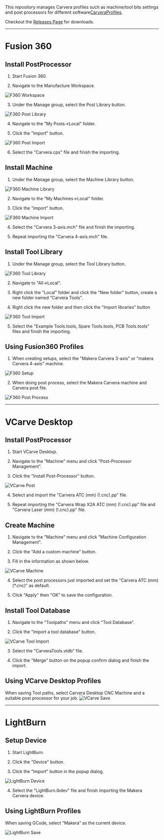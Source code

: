 This repository manages Carvera profiles such as machine/tool bits settings and post processors for different software[CarveraProfiles](https://www.makera.com). 

Checkout the [Releases Page](https://github.com/MakeraInc/CarveraProfiles/releases) for downloads.

----

# Fusion 360

## Install PostProcessor
1. Start Fusion 360.

2. Navigate to the Manufacture Workspace.

![F360 Workspace](/img/F360-Workspace.png)

3. Under the Manage group, select the Post Library button.

![F360 Post Library](/img/F360-Post-Library.png)

4. Navigate to the "My Posts->Local" folder.

5. Click the "Import" button.

![F360 Post Import](/img/F360-Post-Import.png)

6. Select the "Carvera.cps" file and finish the importing.

## Install Machine
1. Under the Manage group, select the Machine Library button.

![F360 Machine Library](/img/F360-Machine-Library.png)

2. Navigate to the "My Machines->Local" folder.

3. Click the "Import" button.

![F360 Machine Import](/img/F360-Machine-Import.png)

4. Select the "Carvera 3-axis.mch" file and finish the importing.

5. Repeat importing the "Carvera 4-axis.mch" file.

## Install Tool Library
1. Under the Manage group, select the Tool Library button.

![F360 Tool Library](/img/F360-Tool-Library.png)

2. Navigate to "All->Local".

3. Right click the "Local" folder and click the "New folder" button, create a new folder named "Carvera Tools".

4. Right click the new folder and then click the "Import libraries" button

![F360 Tool Import](/img/F360-Tool-Import.png)

5. Select the "Example Tools.tools, Spare Tools.tools, PCB Tools.tools" files and finish the importing.

## Using Fusion360 Profiles
1. When creating setups, select the "Makera Carvera 3-axis" or "makera Carvera 4-axis" machine.

![F360 Setup](/img/F360-Setup.png)

2. When doing post process, select the Makera Carvera machine and Carvera post file.

![F360 Post Process](/img/F360-Post-Process.png)




----
# VCarve Desktop

## Install PostProcessor
1. Start VCarve Desktop.

2. Navigate to the "Machine" menu and click "Post-Processor Management".

3. Click the "Install Post-Processor" button.

![VCarve Post](/img/VCarve-Post.png)

4. Select and import the "Carvera ATC (mm) (!.cnc).pp" file.

5. Repeat importing the "Carvera Wrap X2A ATC (mm) (!.cnc).pp" file and "Carvera Laser (mm) (!.cnc).pp" file.

## Create Machine
1. Navigate to the "Machine" menu and click "Machine Configuration Management".

2. Click the "Add a custom machine" button.

3. Fill in the information as shown below.

![VCarve Machine](/img/VCarve-Machine.png)

4. Select the post processors just imported and set the "Carvera ATC (mm)(*.cnc)" as default.

5. Click "Apply" then "OK" to save the configuration.

## Install Tool Database
1. Navigate to the "Toolpaths" menu and click "Tool Database".

2. Click the "Import a tool database" button.

![VCarve Tool Import](/img/VCarve-Tool-Import.png)

3. Select the "CarveraTools.vtdb" file.

4. Click the "Merge" button on the popup confirm dialog and finish the import.


## Using VCarve Desktop Profiles
When saving Tool paths, select Carvera Desktop CNC Machine and a suitable post processor for your job.
![VCarve Save](/img/VCarve-Save.png)


----
# LightBurn

## Setup Device
1. Start LightBurn.

2. Click the "Device" button.

3. Click the "Import" button in the popup dialog.

![LightBurn Device](/img/LightBurn-device.png)

4. Select the "LightBurn.lbdev" file and finish importing the Makera Carvera device.

## Using LightBurn Profiles
When saving GCode, select "Makera" as the current device.

![LightBurn Save](/img/LightBurn-Save.png)



